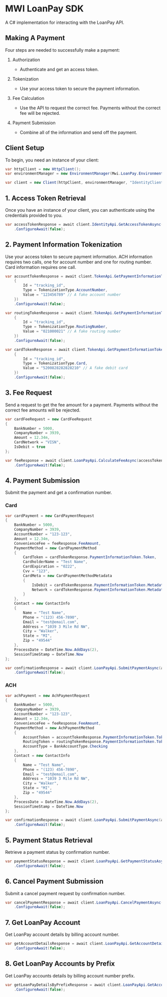 # MWI LoanPay SDK

A C# implementation for interacting with the LoanPay API.

## Making A Payment

Four steps are needed to successfully make a payment:

1. Authorization

   - Authenticate and get an access token.

2. Tokenization

   - Use your access token to secure the payment information.

3. Fee Calculation

   - Use the API to request the correct fee. Payments without the correct fee will be rejected.

4. Payment Submission

   - Combine all of the information and send off the payment.

## Client Setup

To begin, you need an instance of your client:

```cs
var httpClient = new HttpClient();
var environmentManager = new EnvironmentManager(Mwi.LoanPay.Environment.Sandbox);

var client = new Client(httpClient, environmentManager, "IdentityClientIdGoesHere", "IdentityClientSecretGoesHere");
```

## 1. Access Token Retrieval

Once you have an instance of your client, you can authenticate using the credentials provided to you.

```cs
var accessTokenResponse = await client.IdentityApi.GetAccessTokenAsync(new IdentityRequest(143, "SandboxUser", "SandboxPassword"))
    .ConfigureAwait(false);
```

## 2. Payment Information Tokenization

Use your access token to secure payment information. ACH information requires two calls, one for account number and one for routing number. Card information requires one call.

```cs
var accountTokenResponse = await client.TokenApi.GetPaymentInformationTokenAsync(accessTokenResponse.Token.AccessToken, 5000, 3939, new TokenRequest
    {
        Id = "tracking_id",
        Type = TokenizationType.AccountNumber,
        Value = "123456789" // A fake account number
    })
    .ConfigureAwait(false);

var routingTokenResponse = await client.TokenApi.GetPaymentInformationTokenAsync(accessTokenResponse.Token.AccessToken, 5000, 3939, new TokenRequest
    {
        Id = "tracking_id",
        Type = TokenizationType.RoutingNumber,
        Value = "021000021" // A fake routing number
    })
    .ConfigureAwait(false);

var cardTokenResponse = await client.TokenApi.GetPaymentInformationTokenAsync(accessTokenResponse.Token.AccessToken, 5000, 3939, new TokenRequest
    {
        Id = "tracking_id",
        Type = TokenizationType.Card,
        Value = "5200828282828210" // A fake debit card
    })
    .ConfigureAwait(false);
```

## 3. Fee Request

Send a request to get the fee amount for a payment. Payments without the correct fee amounts will be rejected.

```cs
var cardFeeRequest = new CardFeeRequest
{
    BankNumber = 5000,
    CompanyNumber = 3939,
    Amount = 12.34m,
    CardNetwork = "VISN",
    IsDebit = true
};

var feeResponse = await client.LoanPayApi.CalculateFeeAsync(accessTokenResponse.Token.AccessToken, cardFeeRequest, CancellationToken.None)
    .ConfigureAwait(false);
```

## 4. Payment Submission

Submit the payment and get a confirmation number.

### Card

```cs
var cardPayment = new CardPaymentRequest
{
    BankNumber = 5000,
    CompanyNumber = 3939,
    AccountNumber = "123-123",
    Amount = 12.34m,
    ConvenienceFee = feeResponse.FeeAmount,
    PaymentMethod = new CardPaymentMethod
    {
        CardToken = cardTokenResponse.PaymentInformationToken.Token,
        CardholderName = "Test Name",
        CardExpiration = "0222",
        Cvv = "123",
        CardMeta = new CardPaymentMethodMetadata
        {
            IsDebit = cardTokenResponse.PaymentInformationToken.Metadata.IsDebitCard,
            Network = cardTokenResponse.PaymentInformationToken.Metadata.Network
        }
    },
    Contact = new ContactInfo
    {
        Name = "Test Name",
        Phone = "(123) 456-7890",
        Email = "test@email.com",
        Address = "1039 3 Mile Rd NW",
        City = "Walker",
        State = "MI",
        Zip = "49544"
    },
    ProcessDate = DateTime.Now.AddDays(2),
    SessionTimeStamp = DateTime.Now
};

var confirmationResponse = await client.LoanPayApi.SubmitPaymentAsync(accessTokenResponse.Token.AccessToken, cardPayment, CancellationToken.None)
    .ConfigureAwait(false);
```

### ACH

```cs
var achPayment = new AchPaymentRequest
{
    BankNumber = 5000,
    CompanyNumber = 3939,
    AccountNumber = "123-123",
    Amount = 12.34m,
    ConvenienceFee = feeResponse.FeeAmount,
    PaymentMethod = new AchPaymentMethod
    {
        AccountToken = accountTokenResponse.PaymentInformationToken.Token,
        RoutingToken = routingTokenResponse.PaymentInformationToken.Token,
        AccountType = BankAccountType.Checking
    },
    Contact = new ContactInfo
    {
        Name = "Test Name",
        Phone = "(123) 456-7890",
        Email = "test@email.com",
        Address = "1039 3 Mile Rd NW",
        City = "Walker",
        State = "MI",
        Zip = "49544"
    },
    ProcessDate = DateTime.Now.AddDays(2),
    SessionTimeStamp = DateTime.Now
};

var confirmationResponse = await client.LoanPayApi.SubmitPaymentAsync(accessTokenResponse.Token.AccessToken, achPayment, CancellationToken.None)
    .ConfigureAwait(false);
```
## 5. Payment Status Retrieval 

Retrieve a payment status by confirmation number.

```cs
var paymentStatusResponse = await client.LoanPayApi.GetPaymentStatusAsync(accessTokenResponse.Token.AccessToken, confirmationResponse.Confirmation.ConfirmationNumber, CancellationToken.None)
    .ConfigureAwait(false);
```

## 6. Cancel Payment Submission 

Submit a cancel payment request by confirmation number.

```cs
var cancelPaymentResponse = await client.LoanPayApi.CancelPaymentAsync(accessTokenResponse.Token.AccessToken, confirmationResponse.Confirmation.ConfirmationNumber, CancellationToken.None)
    .ConfigureAwait(false);
```
## 7. Get LoanPay Account

Get LoanPay account details by billing account number.

```cs
var getAccountDetailsResponse = await client.LoanPayApi.GetAccountDetailsAsync(accessTokenResponse.Token.AccessToken, cardPayment.BankNumber, cardPayment.CompanyNumber, cardPayment.AccountNumber, CancellationToken.None)
    .ConfigureAwait(false);
```

## 8. Get LoanPay Accounts by Prefix

Get LoanPay accounts details by billing account number prefix.

```cs
var getLoanPayDetailsByPrefixResponse = await client.LoanPayApi.GetAccountDetailsByPrefixAsync(accessTokenResponse.Token.AccessToken, cardPayment.BankNumber, cardPayment.CompanyNumber, accountNumberPrefix, CancellationToken.None)
    .ConfigureAwait(false);
```